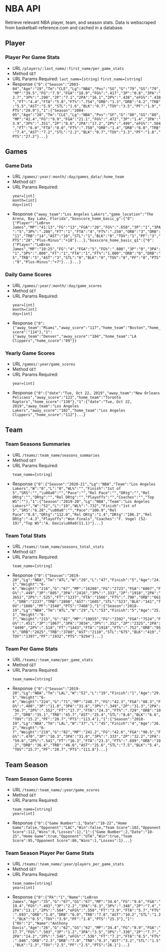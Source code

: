 # NBA API

Retrieve relevant NBA player, team, and season stats. Data is webscraped from basketball-reference.com and cached in a database.

## Player

### Player Per Game Stats

- URL
  `/players/:last_name/:first_name/per_game_stats`
- Method
  `GET`
- URL Params
  Required:
  `last_name=[string]`
  `first_name=[string]`
- Response
  `{"0":{"Season":"2003-04","Age":"19","Tm":"CLE","Lg":"NBA","Pos":"SG","G":"79","GS":"79","MP":"39.5","FG":"7.9","FGA":"18.9","FG%":".417","3P":"0.8","3PA":"2.7","3P%":".290","2P":"7.1","2PA":"16.1","2P%":".438","eFG%":".438","FT":"4.4","FTA":"5.8","FT%":".754","ORB":"1.3","DRB":"4.2","TRB":"5.5","AST":"5.9","STL":"1.6","BLK":"0.7","TOV":"3.5","PF":"1.9","PTS":"20.9"},"1":{"Season":"2004-05","Age":"20","Tm":"CLE","Lg":"NBA","Pos":"SF","G":"80","GS":"80","MP":"42.4","FG":"9.9","FGA":"21.1","FG%":".472","3P":"1.4","3PA":"3.9","3P%":".351","2P":"8.6","2PA":"17.2","2P%":".499","eFG%":".504","FT":"6.0","FTA":"8.0","FT%":".750","ORB":"1.4","DRB":"6.0","TRB":"7.4","AST":"7.2","STL":"2.2","BLK":"0.7","TOV":"3.3","PF":"1.8","PTS":"27.2"}...}`

## Games

### Game Data

- URL
  `/games/:year/:month/:day/games_data/:home_team`
- Method
  `GET`
- URL Params
  Required:
  ```
  year=[int]
  month=[int]
  day=[int]
  ```
- Response
  `{"away_team":"Los Angeles Lakers","game_location":"The Arena, Bay Lake, Florida","boxscore_home_basic_g":{"0":{"Player":"LeBron James","MP":"41:13","FG":"13","FGA":"20","FG%":".650","3P":"1","3PA":"5","3P%":".200","FT":"1","FTA":"4","FT%":".250","ORB":"3","DRB":"11","TRB":"14","AST":"10","STL":"1","BLK":"0","TOV":"1","PF":"3","PTS":"28","Plus-Minus":"+18"}...},"boxscore_home_basic_q1":{"0":{"Player":"LeBron James","MP":"10:25","FG":"4","FGA":"5","FG%":".800","3P":"0","3PA":"1","3P%":".000","FT":"1","FTA":"1","FT%":"1.000","ORB":"0","DRB":"5","TRB":"5","AST":"3","STL":"0","BLK":"0","TOV":"0","PF":"0","PTS":"9","Plus-Minus":"+7"}...}...}`

### Daily Game Scores

- URL
  `/games/:year/:month/:day/game_scores`
- Method
  `GET`
- URL Params
  Required:
  ```
  year=[int]
  month=[int]
  day=[int]
  ```
- Response
  `{"0":{"away_team":"Miami","away_score":"117","home_team":"Boston","home_score":"114"},"1":{"away_team":"Denver","away_score":"104","home_team":"LA Clippers","home_score":"89"}}`

### Yearly Game Scores

- URL
  `/games/:year/game_scores`
- Method
  `GET`
- URL Params
  Required:
  ```
  year=[int]
  ```
- Response
  `{"0":{"date":"Tue, Oct 22, 2019","away_team":"New Orleans Pelicans","away_score":"122","home_team":"Toronto Raptors","home_score":"130"},"1":{"date":"Tue, Oct 22, 2019","away_team":"Los Angeles Lakers","away_score":"102","home_team":"Los Angeles Clippers","home_score":"112"}...}`

## Team

### Team Seasons Summaries

- URL
  `/teams/:team_name/seasons_summaries`
- Method
  `GET`
- URL Params
  Required:
  ```
  team_name=[string]
  ```
- Response
  `{"0":{"Season":"2020-21","Lg":"NBA","Team":"Los Angeles Lakers","W":"0","L":"0","WL%":"","Finish":"1st of 5","SRS":"","\u00a0":"","Pace":"","Rel Pace":"","ORtg":"","Rel ORtg":"","DRtg":"","Rel DRtg":"","Playoffs":"","Coaches":"","Top WS":""},"1":{"Season":"2019-20","Lg":"NBA","Team":"Los Angeles Lakers*","W":"52","L":"19","WL%":".732","Finish":"1st of 5","SRS":"6.28","\u00a0":"","Pace":"100.9","Rel Pace":"0.6","ORtg":"112.0","Rel ORtg":"1.4","DRtg":"106.3","Rel DRtg":"-4.3","Playoffs":"Won Finals","Coaches":"F. Vogel (52-19)","Top WS":"A. Davis\u00a0(11.1)"}...}`

### Team Total Stats

- URL
  `/teams/:team_name/seasons_total_stats`
- Method
  `GET`
- URL Params
  Required:
  ```
  team_name=[string]
  ```
- Response
  `{"0":{"Season":"2019-20","Lg":"NBA","Tm":"ATL","W":"20","L":"47","Finish":"5","Age":"24.1","Height":"6-6","Weight":"216","G":"67","MP":"16280","FG":"2723","FGA":"6067","FG%":".449","3P":"805","3PA":"2416","3P%":".333","2P":"1918","2PA":"3651","2P%":".525","FT":"1237","FTA":"1566","FT%":".790","ORB":"661","DRB":"2237","TRB":"2898","AST":"1605","STL":"523","BLK":"341","TOV":"1086","PF":"1548","PTS":"7488"},"1":{"Season":"2018-19","Lg":"NBA","Tm":"ATL","W":"29","L":"53","Finish":"5","Age":"25.1","Height":"6-7","Weight":"215","G":"82","MP":"19855","FG":"3392","FGA":"7524","FG%":".451","3P":"1067","3PA":"3034","3P%":".352","2P":"2325","2PA":"4490","2P%":".518","FT":"1443","FTA":"1918","FT%":".752","ORB":"955","DRB":"2825","TRB":"3780","AST":"2118","STL":"675","BLK":"419","TOV":"1397","PF":"1932","PTS":"9294"}...}`

### Team Per Game Stats

- URL
  `/teams/:team_name/per_game_stats`
- Method
  `GET`
- URL Params
  Required:
  ```
  team_name=[string]
  ```
- Response
  `{"0":{"Season":"2019-20","Lg":"NBA","Tm":"LAL","W":"52","L":"19","Finish":"1","Age":"29.5","Height":"6-6","Weight":"224","G":"71","MP":"240.7","FG":"42.3","FGA":"88.3","FG%":".480","3P":"11.0","3PA":"31.6","3P%":".349","2P":"31.3","2PA":"56.7","2P%":".552","FT":"17.7","FTA":"24.3","FT%":".729","ORB":"10.7","DRB":"35.1","TRB":"45.7","AST":"25.4","STL":"8.6","BLK":"6.6","TOV":"15.2","PF":"20.7","PTS":"113.4"},"1":{"Season":"2018-19","Lg":"NBA","Tm":"LAL","W":"37","L":"45","Finish":"4","Age":"26.2","Height":"6-7","Weight":"219","G":"82","MP":"241.2","FG":"42.6","FGA":"90.5","FG%":".470","3P":"10.3","3PA":"31.0","3P%":".333","2P":"32.2","2PA":"59.6","2P%":".541","FT":"16.3","FTA":"23.3","FT%":".699","ORB":"10.2","DRB":"36.4","TRB":"46.6","AST":"25.6","STL":"7.5","BLK":"5.4","TOV":"15.7","PF":"20.7","PTS":"111.8"}...}`

## Team Season

### Team Season Game Scores

- URL
  `/teams/:team_name/:year/game_scores`
- Method
  `GET`
- URL Params
  Required:
  ```
  team_name=[string]
  year=[int]
  ```
- Response
  `{"0":{"Game Number":1,"Date":"10-22","Home Game":false,"Opponent":"LAC","Win":false,"Team Score":102,"Opponent Score":112,"Wins":0,"Losses":1},"1":{"Game Number":2,"Date":"10-25","Home Game":true,"Opponent":"UTA","Win":true,"Team Score":95,"Opponent Score":86,"Wins":1,"Losses":1}...}`

### Team Season Player Per Game Stats

- URL
  `/teams/:team_name/:year/players_per_game_stats`
- Method
  `GET`
- URL Params
  Required:
  ```
  team_name=[string]
  year=[int]
  ```
- Response
  `{"0":{"Rk":"1","Name":"LeBron James","Age":"35","G":"67","GS":"67","MP":"34.6","FG":"9.6","FGA":"19.4","FG%":".493","3P":"2.2","3PA":"6.3","3P%":".348","2P":"7.4","2PA":"13.1","2P%":".564","eFG%":".550","FT":"3.9","FTA":"5.7","FT%":".693","ORB":"1.0","DRB":"6.9","TRB":"7.8","AST":"10.2","STL":"1.2","BLK":"0.5","TOV":"3.9","PF":"1.8","PTS":"25.3"},"1":{"Rk":"2","Name":"Anthony Davis","Age":"26","G":"62","GS":"62","MP":"34.4","FG":"8.9","FGA":"17.7","FG%":".503","3P":"1.2","3PA":"3.5","3P%":".330","2P":"7.7","2PA":"14.2","2P%":".546","eFG%":".536","FT":"7.2","FTA":"8.5","FT%":".846","ORB":"2.3","DRB":"7.0","TRB":"9.3","AST":"3.2","STL":"1.5","BLK":"2.3","TOV":"2.5","PF":"2.5","PTS":"26.1"}...}`
